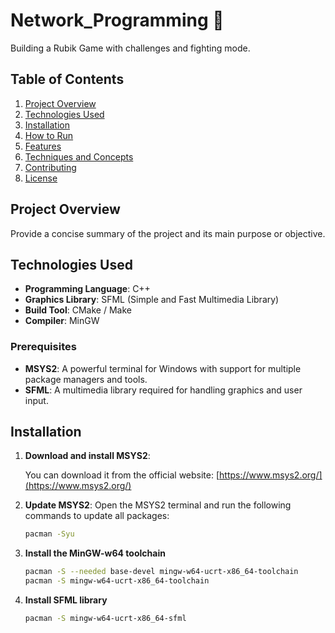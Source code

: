 # Network_Programming 📜

Building a Rubik Game with challenges and fighting mode.

## Table of Contents

1. [Project Overview](#project-overview)
2. [Technologies Used](#technologies-used)
3. [Installation](#installation)
4. [How to Run](#how-to-run)
5. [Features](#features)
6. [Techniques and Concepts](#techniques-and-concepts)
7. [Contributing](#contributing)
8. [License](#license)

## Project Overview

Provide a concise summary of the project and its main purpose or objective.

## Technologies Used

- **Programming Language**: C++
- **Graphics Library**: SFML (Simple and Fast Multimedia Library)
- **Build Tool**: CMake / Make
- **Compiler**: MinGW

### Prerequisites

- **MSYS2**: A powerful terminal for Windows with support for multiple package managers and tools.
- **SFML**: A multimedia library required for handling graphics and user input.

## Installation
1. **Download and install MSYS2**:

   You can download it from the official website: [https://www.msys2.org/](https://www.msys2.org/)

2. **Update MSYS2**:
   Open the MSYS2 terminal and run the following commands to update all packages:
   ```bash
   pacman -Syu

3. **Install the MinGW-w64 toolchain**
    ```bash
    pacman -S --needed base-devel mingw-w64-ucrt-x86_64-toolchain
    pacman -S mingw-w64-ucrt-x86_64-toolchain

4. **Install SFML library**
    ```bash
    pacman -S mingw-w64-ucrt-x86_64-sfml



